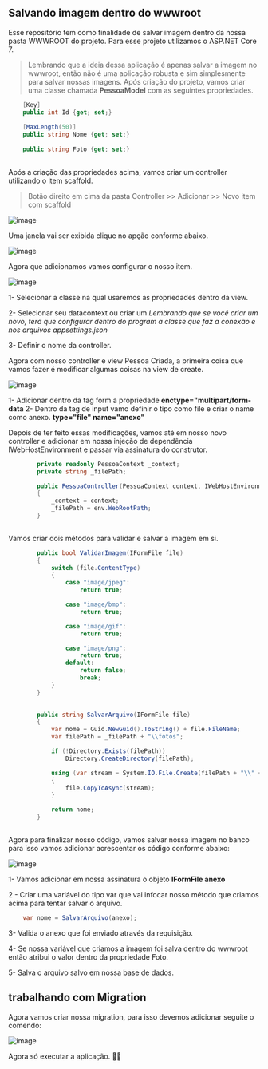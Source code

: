 ## Salvando imagem dentro do wwwroot

Esse repositório tem como finalidade de salvar imagem dentro da nossa pasta WWWROOT do projeto.
Para esse projeto utilizamos o ASP.NET Core 7.

> Lembrando que a ideia dessa aplicação é apenas salvar a imagem no wwwroot, então não é uma aplicação robusta e sim simplesmente para salvar nossas imagens.
Após criação do projeto, vamos criar uma classe chamada **PessoaModel** com as seguintes propriedades.

```csharp
    [Key]
    public int Id {get; set;}
    
    [MaxLength(50)]
    public string Nome {get; set;}
    
    public string Foto {get; set;}
    
```
    
Após a criação das propriedades acima, vamos criar um controller utilizando o item scaffold.

> Botão direito em cima da pasta Controller >> Adicionar >> Novo item com scaffold

![image](https://user-images.githubusercontent.com/99252640/205414533-6661e203-9ee1-49e8-8d45-532d6bfbd9a6.png)

Uma janela vai ser exibida clique no apção conforme abaixo.

![image](https://user-images.githubusercontent.com/99252640/205414578-277294ee-6d90-48fd-8c18-d89ba2b4b30b.png)

Agora que adicionamos vamos configurar o nosso item.

![image](https://user-images.githubusercontent.com/99252640/205414743-bdeb40fc-21ab-4cfd-906b-331eb0f5cd5f.png)

1- Selecionar a classe na qual usaremos as propriedades dentro da view.




2- Selecionar seu datacontext ou criar um _Lembrando que se você criar um novo, terá que configurar dentro do program a classe que faz a conexão e nos arquivos appsettings.json_

3- Definir o nome da controller.

Agora com nosso controller e view Pessoa Criada, a primeira coisa que vamos fazer é modificar algumas coisas na view de create.

![image](https://user-images.githubusercontent.com/99252640/205415363-5d721af5-8a7d-4d42-b2ee-e9e2030f4b06.png)

1- Adicionar dentro da tag form a propriedade **enctype="multipart/form-data**
2- Dentro da tag de input vamo definir o tipo como file e criar o name como anexo. **type="file" name="anexo"**

Depois de ter feito essas modificações, vamos até em nosso novo controller e adicionar em nossa injeção de dependência IWebHostEnvironment e passar via assinatura do construtor.

```csharp
        private readonly PessoaContext _context;
        private string _filePath;

        public PessoaController(PessoaContext context, IWebHostEnvironment env)
        {
            _context = context;
            _filePath = env.WebRootPath;
        }
    
```

Vamos criar dois métodos para validar e salvar a imagem em si.

```csharp
        public bool ValidarImagem(IFormFile file)
        {
            switch (file.ContentType)
            {
                case "image/jpeg":
                    return true;

                case "image/bmp":
                    return true;

                case "image/gif":
                    return true;

                case "image/png":
                    return true;
                default:
                    return false;
                    break;
            }
        }
    
```

```csharp
        public string SalvarArquivo(IFormFile file)
        {
            var nome = Guid.NewGuid().ToString() + file.FileName;
            var filePath = _filePath + "\\fotos";

            if (!Directory.Exists(filePath))
                Directory.CreateDirectory(filePath);

            using (var stream = System.IO.File.Create(filePath + "\\" + nome))
            {
                file.CopyToAsync(stream);
            }

            return nome;
        }
    
```

Agora para finalizar nosso código, vamos salvar nossa imagem no banco para isso vamos adicionar acrescentar os código conforme abaixo:

![image](https://user-images.githubusercontent.com/99252640/205415854-0ae8b287-ee59-416c-82c4-4947376b9ca1.png)

1- Vamos adicionar em nossa assinatura o objeto **IFormFile anexo**

2 - Criar uma variável do tipo var que vai infocar nosso método que criamos acima para tentar salvar o arquivo.

```csharp
    var nome = SalvarArquivo(anexo);    
```
3- Valida o anexo que foi enviado através da requisição.

4- Se nossa variável que criamos a imagem foi salva dentro do wwwroot então atribui o valor dentro da propriedade Foto.

5- Salva o arquivo salvo em nossa base de dados.

## trabalhando com Migration

Agora vamos criar nossa migration, para isso devemos adicionar seguite o comendo:

![image](https://user-images.githubusercontent.com/99252640/205416203-faa3aeba-4d50-4674-a40b-1c50cac46ad8.png)

Agora só executar a aplicação. 🤘🏻
